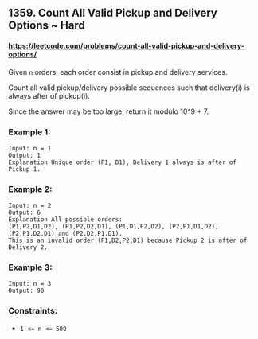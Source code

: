 <h2>1359. Count All Valid Pickup and Delivery Options ~ Hard</h2>

#### https://leetcode.com/problems/count-all-valid-pickup-and-delivery-options/

<p>Given <code>n</code> orders, each order consist in pickup and delivery services.&nbsp;</p>

<p>Count all valid pickup/delivery possible sequences such that delivery(i) is always after of&nbsp;pickup(i).&nbsp;</p>

<p>Since the answer&nbsp;may be too large,&nbsp;return it modulo&nbsp;10^9 + 7.</p>


<h3>Example 1:</h3>

```
Input: n = 1
Output: 1
Explanation Unique order (P1, D1), Delivery 1 always is after of Pickup 1.
```

<h3>Example 2:</h3>

```
Input: n = 2
Output: 6
Explanation All possible orders: 
(P1,P2,D1,D2), (P1,P2,D2,D1), (P1,D1,P2,D2), (P2,P1,D1,D2), (P2,P1,D2,D1) and (P2,D2,P1,D1).
This is an invalid order (P1,D2,P2,D1) because Pickup 2 is after of Delivery 2.
```

<h3>Example 3:</h3>

```
Input: n = 3
Output: 90
```


<h3>Constraints:</h3>

<ul>
	<li><code>1 &lt;= n &lt;= 500</code></li>
</ul>

